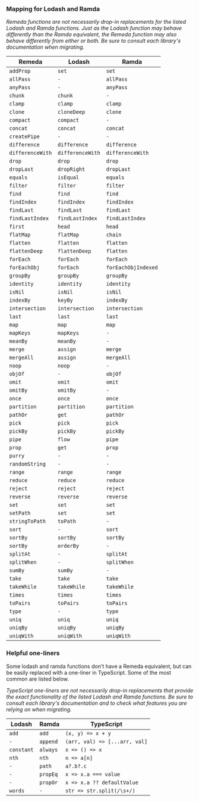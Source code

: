 ### Mapping for Lodash and Ramda

_Remeda functions are not necessarily drop-in replacements for the
listed Lodash and Ramda functions. Just as the Lodash function may behave
differently than the Ramda equivalent, the Remeda function may also
behave differently from either or both. Be sure to consult each library's
documentation when migrating._

| Remeda           | Lodash           | Ramda               |
|------------------|------------------| ------------------- |
| `addProp`        | `set`            | `set`               |
| `allPass`        | `-`              | `allPass`           |
| `anyPass`        | `-`              | `anyPass`           |
| `chunk`          | `chunk`          | `-`                 |
| `clamp`          | `clamp`          | `clamp`             |
| `clone`          | `cloneDeep`      | `clone`             |
| `compact`        | `compact`        | `-`                 |
| `concat`         | `concat`         | `concat`            |
| `createPipe`     | `-`              | `-`                 |
| `difference`     | `difference`     | `difference`        |
| `differenceWith` | `differenceWith` | `differenceWith`    |
| `drop`           | `drop`           | `drop`              |
| `dropLast`       | `dropRight`      | `dropLast`          |
| `equals`         | `isEqual`        | `equals`            |
| `filter`         | `filter`         | `filter`            |
| `find`           | `find`           | `find`              |
| `findIndex`      | `findIndex`      | `findIndex`         |
| `findLast`       | `findLast`       | `findLast`          |
| `findLastIndex`  | `findLastIndex`  | `findLastIndex`     |
| `first`          | `head`           | `head`              |
| `flatMap`        | `flatMap`        | `chain`             |
| `flatten`        | `flatten`        | `flatten`           |
| `flattenDeep`    | `flattenDeep`    | `flatten`           |
| `forEach`        | `forEach`        | `forEach`           |
| `forEachObj`     | `forEach`        | `forEachObjIndexed` |
| `groupBy`        | `groupBy`        | `groupBy`           |
| `identity`       | `identity`       | `identity`          |
| `isNil`          | `isNil`          | `isNil`             |
| `indexBy`        | `keyBy`          | `indexBy`           |
| `intersection`   | `intersection`   | `intersection`      |
| `last`           | `last`           | `last`              |
| `map`            | `map`            | `map`               |
| `mapKeys`        | `mapKeys`        | `-`                 |
| `meanBy`         | `meanBy`         | `-`                 |
| `merge`          | `assign`         | `merge`             |
| `mergeAll`       | `assign`         | `mergeAll`          |
| `noop`           | `noop`           | `-`                 |
| `objOf`          | `-`              | `objOf`             |
| `omit`           | `omit`           | `omit`              |
| `omitBy`         | `omitBy`         | `-`                 |
| `once`           | `once`           | `once`              |
| `partition`      | `partition`      | `partition`         |
| `pathOr`         | `get`            | `pathOr`            |
| `pick`           | `pick`           | `pick`              |
| `pickBy`         | `pickBy`         | `pickBy`            |
| `pipe`           | `flow`           | `pipe`              |
| `prop`           | `get`            | `prop`              |
| `purry`          | `-`              | `-`                 |
| `randomString`   | `-`              | `-`                 |
| `range`          | `range`          | `range`             |
| `reduce`         | `reduce`         | `reduce`            |
| `reject`         | `reject`         | `reject`            |
| `reverse`        | `reverse`        | `reverse`           |
| `set`            | `set`            | `set`               |
| `setPath`        | `set`            | `set`               |
| `stringToPath`   | `toPath`         | `-`                 |
| `sort`           | `-`              | `sort`              |
| `sortBy`         | `sortBy`         | `sortBy`            |
| `sortBy`         | `orderBy`        | `-`                 |
| `splitAt`        | `-`              | `splitAt`           |
| `splitWhen`      | `-`              | `splitWhen`         |
| `sumBy`          | `sumBy`          | `-`                 |
| `take`           | `take`           | `take`              |
| `takeWhile`      | `takeWhile`      | `takeWhile`         |
| `times`          | `times`          | `times`             |
| `toPairs`        | `toPairs`        | `toPairs`           |
| `type`           | `-`              | `type`              |
| `uniq`           | `uniq`           | `uniq`              |
| `uniqBy`         | `uniqBy`         | `uniqBy`            |
| `uniqWith`       | `uniqWith`       | `uniqWith`          |

### Helpful one-liners

Some lodash and ramda functions don't have a Remeda equivalent, but can be
easily replaced with a one-liner in TypeScript. Some of the most common
are listed below.

_TypeScript one-liners are not necessarily drop-in replacements that
provide the exact functionality of the listed Lodash and Ramda functions.
Be sure to consult each library's documentation and to check what features
you are relying on when migrating._

| Lodash         | Ramda          | TypeScript                                 |
| -------------- | -------------- | ------------------------------------------ |
| `add`          | `add`          | `(x, y) => x + y`                          |
| `-`            | `append`       | `(arr, val) => [...arr, val]`              |
| `constant`     | `always`       | `x => () => x`                             |
| `nth`          | `nth`          | `n => a[n]`                                |
| `-`            | `path`         | `a?.b?.c`                                  |
| `-`            | `propEq`       | `x => x.a === value`                       |
| `-`            | `propOr`       | `x => x.a ?? defaultValue`                 |
| `words`        | `-`            | `str => str.split(/\s+/)`                  |
